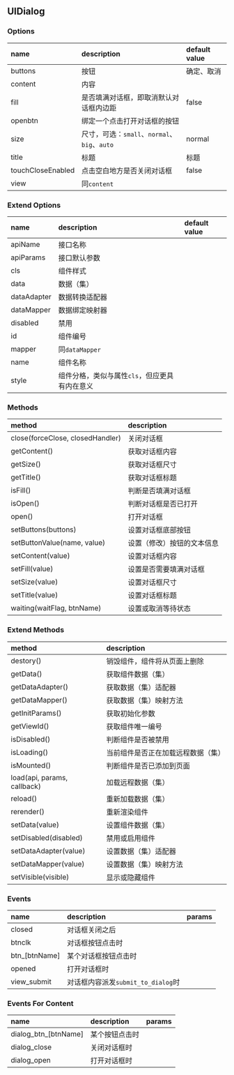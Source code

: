 ## UIDialog

### Options
| name | description | default value |
| :--- | :--- | :--- |
| buttons | 按钮 | 确定、取消 |
| content | 内容 |
| fill | 是否填满对话框，即取消默认对话框内边距 | false |
| openbtn | 绑定一个点击打开对话框的按钮 |
| size | 尺寸，可选：`small`、`normal`、`big`、`auto` | normal |
| title | 标题 | 标题 |
| touchCloseEnabled | 点击空白地方是否关闭对话框 | false |
| view | 同`content` |

### Extend Options
| name | description | default value |
| :--- | :--- | :--- |
| apiName | 接口名称 |
| apiParams | 接口默认参数 |
| cls | 组件样式 |
| data | 数据（集） |
| dataAdapter | 数据转换适配器 |
| dataMapper | 数据绑定映射器 |
| disabled | 禁用 |
| id | 组件编号 |
| mapper | 同`dataMapper` |
| name | 组件名称 |
| style | 组件分格，类似与属性`cls`，但应更具有内在意义 |

### Methods
| method | description |
| :--- | :--- |
| close(forceClose, closedHandler) | 关闭对话框 |
| getContent() | 获取对话框内容 |
| getSize() | 获取对话框尺寸 |
| getTitle() | 获取对话框标题 |
| isFill() | 判断是否填满对话框 |
| isOpen() | 判断对话框是否已打开 |
| open() | 打开对话框 |
| setButtons(buttons) | 设置对话框底部按钮 |
| setButtonValue(name, value) | 设置（修改）按钮的文本信息 |
| setContent(value) | 设置对话框内容 |
| setFill(value) | 设置是否需要填满对话框 |
| setSize(value) | 设置对话框尺寸 |
| setTitle(value) | 设置对话框标题 |
| waiting(waitFlag, btnName) | 设置或取消等待状态 |


### Extend Methods
| method | description |
| :--- | :--- |
| destory() | 销毁组件，组件将从页面上删除 |
| getData() | 获取组件数据（集） |
| getDataAdapter() | 获取数据（集）适配器 |
| getDataMapper() | 获取数据（集）映射方法 |
| getInitParams() | 获取初始化参数 |
| getViewId() | 获取组件唯一编号 |
| isDisabled() | 判断组件是否被禁用 |
| isLoading() | 当前组件是否正在加载远程数据（集） |
| isMounted() | 判断组件是否已添加到页面 |
| load(api, params, callback) | 加载远程数据（集） |
| reload() | 重新加载数据（集） |
| rerender() | 重新渲染组件 |
| setData(value) | 设置组件数据（集） |
| setDisabled(disabled) | 禁用或启用组件 |
| setDataAdapter(value) | 设置数据（集）适配器 |
| setDataMapper(value) | 设置数据（集）映射方法 |
| setVisible(visible) | 显示或隐藏组件 |

### Events
| name | description | params |
| :--- | :--- | :--- |
| closed | 对话框关闭之后 |
| btnclk | 对话框按钮点击时 |
| btn_[btnName] | 某个对话框按钮点击时 |
| opened | 打开对话框时 |
| view_submit | 对话框内容派发`submit_to_dialog`时 |

### Events For Content
| name | description | params |
| :--- | :--- | :--- |
| dialog_btn_[btnName] | 某个按钮点击时 |
| dialog_close | 关闭对话框时 |
| dialog_open | 打开对话框时 |

